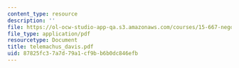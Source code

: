 ```yaml
---
content_type: resource
description: ''
file: https://ol-ocw-studio-app-qa.s3.amazonaws.com/courses/15-667-negotiation-and-conflict-management-spring-2001/87825fc37a7d79a1cf9bb6b0dc846efb_telemachus_davis.pdf
file_type: application/pdf
resourcetype: Document
title: telemachus_davis.pdf
uid: 87825fc3-7a7d-79a1-cf9b-b6b0dc846efb
---
```

